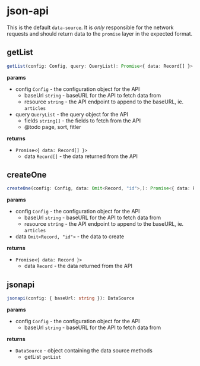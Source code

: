 # json-api

This is the default `data-source`. It is _only_ responsible for the network requests and should return data to the `promise` layer in the expected format.

## getList

```ts
getList(config: Config, query: QueryList): Promise<{ data: Record[] }>
```

**params**

- config `Config` - the configuration object for the API
  - baseUrl `string` - baseURL for the API to fetch data from
  - resource `string` - the API endpoint to append to the baseURL, ie. `articles`
- query `QueryList` - the query object for the API
  - fields `string[]` - the fields to fetch from the API
  - @todo page, sort, fitler

**returns**

- `Promise<{ data: Record[] }>`
  - data `Record[]` - the data returned from the API

## createOne

```ts
createOne(config: Config, data: Omit<Record, "id">,): Promise<{ data: Record }>
```

**params**

- config `Config` - the configuration object for the API
  - baseUrl `string` - baseURL for the API to fetch data from
  - resource `string` - the API endpoint to append to the baseURL, ie. `articles`
- data `Omit<Record, "id">` - the data to create

**returns**

- `Promise<{ data: Record }>`
  - data `Record` - the data returned from the API

## jsonapi

```ts
jsonapi(config: { baseUrl: string }): DataSource
```

**params**

- config `Config` - the configuration object for the API
  - baseUrl `string` - baseURL for the API to fetch data from

**returns**

- `DataSource` - object containing the data source methods
  - getList `getList`

